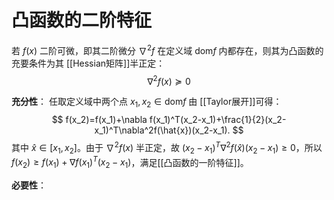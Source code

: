 # 凸函数的二阶特征

若 $f(x)$ 二阶可微，即其二阶微分 $\nabla^2 f$ 在定义域 $\mathrm{dom}f$ 内都存在，则其为凸函数的充要条件为其 [[Hessian矩阵]]半正定：
$$ \nabla^2 f(x) \succeq 0  $$

**充分性**：
任取定义域中两个点 $x_1,x_2 \in \mathrm{dom}f$ 由 [[Taylor展开]]可得：
$$ f(x_2)=f(x_1)+\nabla f(x_1)^T(x_2-x_1)+\frac{1}{2}(x_2-x_1)^T\nabla^2f(\hat{x})(x_2-x_1). $$
其中 $\hat{x} \in [x_1,x_2]$。由于 $\nabla^2f(x)$ 半正定，故 $(x_2-x_1)^T\nabla^2f(\hat{x})(x_2-x_1) \geq 0$，所以 $f(x_2)\geq f(x_1)+\nabla f(x_1)^T(x_2-x_1)$，满足[[凸函数的一阶特征]]。

**必要性**：

